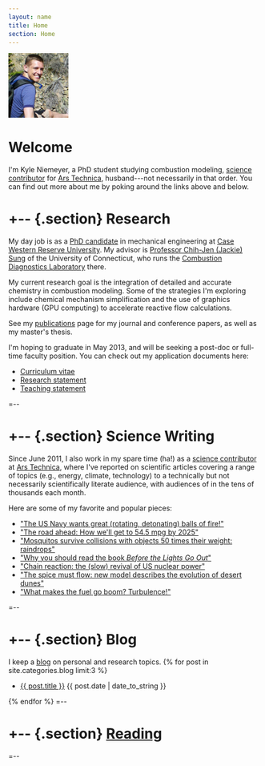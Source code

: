 ```yaml
---
layout: name
title: Home
section: Home
---
```


<img class='inset right' src='/images/cropped-kyle-niemeyer.jpg' title='Kyle Niemeyer' alt='Photo of Kyle Niemeyer hiking in the Rocky Mountains' width='120px' />

Welcome
=======

I'm Kyle Niemeyer, a PhD student studying combustion modeling, [science contributor](http://arstechnica.com/author/kyle-niemeyer/) for [Ars Technica](http://arstechnica.com/), husband---not necessarily in that order. 
You can find out more about me by poking around the links above and below.  

+--	{.section}
Research
========

My day job is as a [PhD candidate](/work) in mechanical engineering at [Case Western Reserve University](http://case.edu/). My advisor is [Professor 
Chih-Jen (Jackie) Sung](http://www.engr.uconn.edu/me/cms/people/87-chihsung) 
of the University of Connecticut, who runs the [Combustion Diagnostics Laboratory](http://combdiaglab.engr.uconn.edu/) there.

My current research goal is the integration of detailed and accurate chemistry 
in combustion modeling. Some of the strategies I'm exploring include chemical mechanism simplification and the use of graphics hardware (GPU computing) to accelerate reactive flow calculations.

See my [publications](/work/pubs) page for my journal and conference papers, as well as my master's thesis.

I'm hoping to graduate in May 2013, and will be seeking a post-doc or full-time faculty position. You can check out my application documents here:

- [Curriculum vitae](/cv)
- [Research statement](/cv/research-statement)
- [Teaching statement](/cv/teaching-statement)

=--

+-- {.section}
Science Writing
===============

Since June 2011, I also work in my spare time (ha!) as a [science
contributor][kylears] at [Ars Technica][ars], where I've reported on scientific articles covering a range of topics (e.g., energy, climate, technology) to a technically but not necessarily scientifically literate audience, with audiences of in the tens of thousands each month.

Here are some of my favorite and popular pieces:

- ["The US Navy wants great (rotating, detonating) balls of fire!"](http://arstechnica.com/science/2012/11/the-us-navy-wants-great-rotating-detonating-balls-of-fire/)
- ["The road ahead: How we'll get to 54.5 mpg by 2025"](http://arstechnica.com/features/2012/10/the-road-ahead-how-well-get-to-54-5-mpg-by-2025/)
- ["Mosquitos survive collisions with objects 50 times their weight: raindrops"](http://arstechnica.com/science/2012/06/mosquitos-survive-collisions-with-objects-50-times-their-weight-raindrops/)
- ["Why you should read the book _Before the Lights Go Out_"](http://arstechnica.com/science/2012/04/why-you-should-read-the-book-before-the-lights-go-out/)
- ["Chain reaction: the (slow) revival of US nuclear power"](http://arstechnica.com/science/2012/03/chain-reaction-the-slow-revival-of-us-nuclear-power/)
- ["The spice must flow: new model describes the evolution of desert dunes"](http://arstechnica.com/science/2012/02/the-spice-must-flow-describing-the-evolution-of-desert-dunes/)
- ["What makes the fuel go boom? Turbulence!"](http://arstechnica.com/science/2011/07/what-makes-the-fuel-go-boom-turbulence/)

=--

+-- {.section}
Blog
=====
I keep a [blog](/blog/) on personal and research topics.
{% for post in site.categories.blog limit:3 %}
<ul class="compact recent">
<li>
	<a href="{{ post.url }}" title="{{ post.excerpt }}">{{ post.title }}</a>
	<span class="date">{{ post.date | date_to_string }}</span> 
</li>
</ul>
{% endfor %}
=--

+-- {.section}
[Reading](http://www.goodreads.com/kyleniemeyer)
==============================================

<style type="text/css" media="screen">
.gr_grid_container { /* customize grid container div here. eg: width: 500px; */ } 
  .gr_grid_book_container { /* customize book cover container div here */ 
    float: left; 
    width: 39px; 
    height: 60px; 
    padding: 0px 0px;
    overflow: hidden;
  }
</style>
<script type="text/javascript" src="http://www.goodreads.com/review/grid_widget/1983734.Kyle's%20currently-reading%20book%20list?cover_size=small&hide_link=&hide_title=true&num_books=10&order=a&shelf=currently-reading&sort=date_added&widget_id=1349672197" charset="utf-8"> </script>

=--

[kylears]: http://arstechnica.com/author/kyle-niemeyer/
[ars]: http://arstechnica.com/
